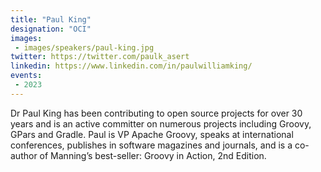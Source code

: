 ```yaml
---
title: "Paul King"
designation: "OCI"
images:
 - images/speakers/paul-king.jpg
twitter: https://twitter.com/paulk_asert
linkedin: https://www.linkedin.com/in/paulwilliamking/
events:
 - 2023
---
```


Dr Paul King has been contributing to open source projects for over 30 years and is an active committer on numerous projects including Groovy, GPars and Gradle. Paul is VP Apache Groovy, speaks at international conferences, publishes in software magazines and journals, and is a co-author of Manning’s best-seller: Groovy in Action, 2nd Edition.